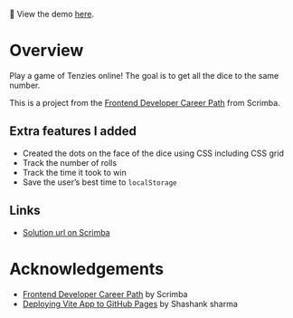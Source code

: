 👀 View the demo [here](https://dahliasan.github.io/tenzies-game/).

# Overview

Play a game of Tenzies online! The goal is to get all the dice to the same number.

This is a project from the [Frontend Developer Career Path](https://scrimba.com/learn/frontend) from Scrimba.

## Extra features I added

- Created the dots on the face of the dice using CSS including CSS grid
- Track the number of rolls
- Track the time it took to win
- Save the user’s best time to `localStorage`

## Links

- [Solution url on Scrimba](https://scrimba.com/scrim/co3e74e17bfa5a9920fb7b4bd)

# Acknowledgements

- [Frontend Developer Career Path](https://scrimba.com/learn/frontend) by Scrimba
- [Deploying Vite App to GitHub Pages](https://dev.to/shashannkbawa/deploying-vite-app-to-github-pages-3ane) by Shashank sharma
